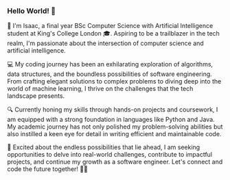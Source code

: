 ### Hello World!  👋

<!--
**ssIsaac/ssIsaac** is a ✨ _special_ ✨ repository because its `README.md` (this file) appears on your GitHub profile.

Here are some ideas to get you started:

- 🔭 I’m currently working on ...
- 🌱 I’m currently learning ...
- 👯 I’m looking to collaborate on ...
- 🤔 I’m looking for help with ...
- 💬 Ask me about ...
- 📫 How to reach me: ...
- 😄 Pronouns: ...
- ⚡ Fun fact: ...
-->

🚀 I'm Isaac, a final year BSc Computer Science with Artificial Intelligence student at King's College London 🎓. Aspiring to be a trailblazer in the tech realm, I'm passionate about the intersection of computer science and artificial intelligence.

💻 My coding journey has been an exhilarating exploration of algorithms, data structures, and the boundless possibilities of software engineering. From crafting elegant solutions to complex problems to diving deep into the world of machine learning, I thrive on the challenges that the tech landscape presents.

🔍 Currently honing my skills through hands-on projects and coursework, I am equipped with a strong foundation in languages like Python and Java. My academic journey has not only polished my problem-solving abilities but also instilled a keen eye for detail in writing efficient and maintainable code.

🚧 Excited about the endless possibilities that lie ahead, I am seeking opportunities to delve into real-world challenges, contribute to impactful projects, and continue my growth as a software engineer. Let's connect and code the future together! 💬✨
